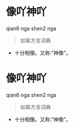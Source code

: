# 像吖神吖
qian6 nga shen2 nga
> 如皋方言词典
- 十分相像。又称:“神像”。

# 像吖神吖
qian6 nga shen2 nga
> 如皋方言词典
- 十分相像。又称:“神像”。
